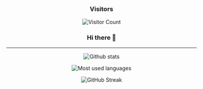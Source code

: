 <div align="center">

### Visitors

![Visitor Count](https://profile-counter.glitch.me/{juandav}/count.svg)

### Hi there 👋
</div>

---

<div align="center">

![Github stats](https://github-readme-stats.vercel.app/api?username=juandav&show_icons=true&theme=tokyonight)

![Most used languages](https://github-readme-stats.vercel.app/api/top-langs/?username=juandav&hide=html,css&theme=tokyonight)

![GitHub Streak](http://github-readme-streak-stats.herokuapp.com?user=juandav&theme=tokyonight)

</div>

<!--
**juandav/juandav** is a ✨ _special_ ✨ repository because its `README.md` (this file) appears on your GitHub profile.

Here are some ideas to get you started:

- 🔭 I’m currently working on ...
- 🌱 I’m currently learning ...
- 👯 I’m looking to collaborate on ...
- 🤔 I’m looking for help with ...
- 💬 Ask me about ...
- 📫 How to reach me: ...
- 😄 Pronouns: ...
- ⚡ Fun fact: ...
-->

